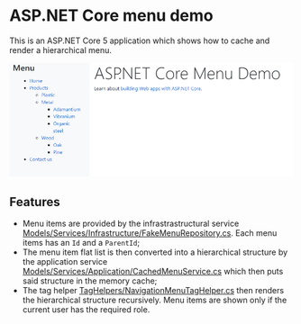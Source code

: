 # ASP.NET Core menu demo
This is an ASP.NET Core 5 application which shows how to cache and render a hierarchical menu.

 ![demo.png](demo.png)

 ## Features

 - Menu items are provided by the infrastrastructural service [Models/Services/Infrastructure/FakeMenuRepository.cs]([Models/Services/Infrastructure/FakeMenuRepository.cs]). Each menu items has an `Id` and a `ParentId`;
 - The menu item flat list is then converted into a hierarchical structure by the application service [Models/Services/Application/CachedMenuService.cs]([Models/Services/Application/CachedMenuService.cs]) which then puts said structure in the memory cache;
 - The tag helper [TagHelpers/NavigationMenuTagHelper.cs](TagHelpers/NavigationMenuTagHelper.cs) then renders the hierarchical structure recursively. Menu items are shown only if the current user has the required role.